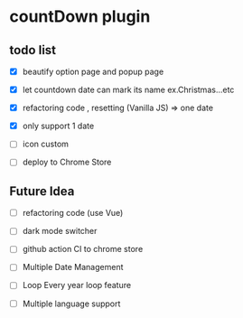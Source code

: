 # countDown plugin


## todo list
  - [x] beautify option page and popup page
  - [x] let countdown date can mark its name ex.Christmas...etc
  - [x] refactoring code , resetting (Vanilla JS) => one date
  - [x] only support 1 date
  - [ ] icon custom
  - [ ] deploy to Chrome Store


## Future Idea
  - [ ] refactoring code (use Vue)
  - [ ] dark mode switcher
  - [ ] github action CI to chrome store
  - [ ] Multiple Date Management
  - [ ] Loop Every year loop feature
  - [ ] Multiple language support 
  
